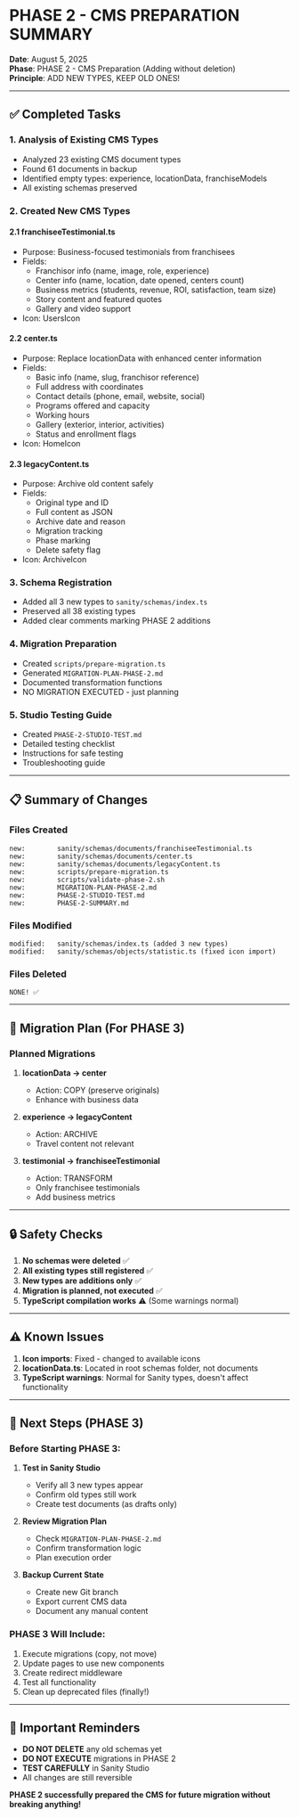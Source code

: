 # PHASE 2 - CMS PREPARATION SUMMARY

**Date**: August 5, 2025  
**Phase**: PHASE 2 - CMS Preparation (Adding without deletion)  
**Principle**: ADD NEW TYPES, KEEP OLD ONES!

---

## ✅ Completed Tasks

### 1. Analysis of Existing CMS Types
- Analyzed 23 existing CMS document types
- Found 61 documents in backup
- Identified empty types: experience, locationData, franchiseModels
- All existing schemas preserved

### 2. Created New CMS Types

#### 2.1 **franchiseeTestimonial.ts**
- Purpose: Business-focused testimonials from franchisees
- Fields:
  - Franchisor info (name, image, role, experience)
  - Center info (name, location, date opened, centers count)
  - Business metrics (students, revenue, ROI, satisfaction, team size)
  - Story content and featured quotes
  - Gallery and video support
- Icon: UsersIcon

#### 2.2 **center.ts**
- Purpose: Replace locationData with enhanced center information
- Fields:
  - Basic info (name, slug, franchisor reference)
  - Full address with coordinates
  - Contact details (phone, email, website, social)
  - Programs offered and capacity
  - Working hours
  - Gallery (exterior, interior, activities)
  - Status and enrollment flags
- Icon: HomeIcon

#### 2.3 **legacyContent.ts**
- Purpose: Archive old content safely
- Fields:
  - Original type and ID
  - Full content as JSON
  - Archive date and reason
  - Migration tracking
  - Phase marking
  - Delete safety flag
- Icon: ArchiveIcon

### 3. Schema Registration
- Added all 3 new types to `sanity/schemas/index.ts`
- Preserved all 38 existing types
- Added clear comments marking PHASE 2 additions

### 4. Migration Preparation
- Created `scripts/prepare-migration.ts`
- Generated `MIGRATION-PLAN-PHASE-2.md`
- Documented transformation functions
- NO MIGRATION EXECUTED - just planning

### 5. Studio Testing Guide
- Created `PHASE-2-STUDIO-TEST.md`
- Detailed testing checklist
- Instructions for safe testing
- Troubleshooting guide

---

## 📋 Summary of Changes

### Files Created
```
new:        sanity/schemas/documents/franchiseeTestimonial.ts
new:        sanity/schemas/documents/center.ts
new:        sanity/schemas/documents/legacyContent.ts
new:        scripts/prepare-migration.ts
new:        scripts/validate-phase-2.sh
new:        MIGRATION-PLAN-PHASE-2.md
new:        PHASE-2-STUDIO-TEST.md
new:        PHASE-2-SUMMARY.md
```

### Files Modified
```
modified:   sanity/schemas/index.ts (added 3 new types)
modified:   sanity/schemas/objects/statistic.ts (fixed icon import)
```

### Files Deleted
```
NONE! ✅
```

---

## 🎯 Migration Plan (For PHASE 3)

### Planned Migrations
1. **locationData → center**
   - Action: COPY (preserve originals)
   - Enhance with business data
   
2. **experience → legacyContent**
   - Action: ARCHIVE
   - Travel content not relevant
   
3. **testimonial → franchiseeTestimonial**
   - Action: TRANSFORM
   - Only franchisee testimonials
   - Add business metrics

---

## 🔒 Safety Checks

1. **No schemas were deleted** ✅
2. **All existing types still registered** ✅
3. **New types are additions only** ✅
4. **Migration is planned, not executed** ✅
5. **TypeScript compilation works** ⚠️ (Some warnings normal)

---

## ⚠️ Known Issues

1. **Icon imports**: Fixed - changed to available icons
2. **locationData.ts**: Located in root schemas folder, not documents
3. **TypeScript warnings**: Normal for Sanity types, doesn't affect functionality

---

## 📝 Next Steps (PHASE 3)

### Before Starting PHASE 3:
1. **Test in Sanity Studio**
   - Verify all 3 new types appear
   - Confirm old types still work
   - Create test documents (as drafts only)

2. **Review Migration Plan**
   - Check `MIGRATION-PLAN-PHASE-2.md`
   - Confirm transformation logic
   - Plan execution order

3. **Backup Current State**
   - Create new Git branch
   - Export current CMS data
   - Document any manual content

### PHASE 3 Will Include:
1. Execute migrations (copy, not move)
2. Update pages to use new components
3. Create redirect middleware
4. Test all functionality
5. Clean up deprecated files (finally!)

---

## 🚨 Important Reminders

- **DO NOT DELETE** any old schemas yet
- **DO NOT EXECUTE** migrations in PHASE 2
- **TEST CAREFULLY** in Sanity Studio
- All changes are still reversible

**PHASE 2 successfully prepared the CMS for future migration without breaking anything!**